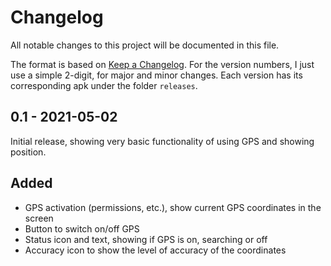 # Changelog

All notable changes to this project will be documented in this file.

The format is based on [Keep a Changelog](https://keepachangelog.com/en/1.0.0/). For the version numbers, I just use a simple 2-digit, for major and minor changes. Each version has its corresponding apk under the folder `releases`.


## 0.1 - 2021-05-02

Initial release, showing very basic functionality of using GPS and showing position.


## Added
- GPS activation (permissions, etc.), show current GPS coordinates in the screen
- Button to switch on/off GPS
- Status icon and text, showing if GPS is on, searching or off
- Accuracy icon to show the level of accuracy of the coordinates
